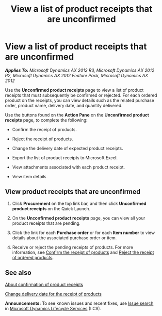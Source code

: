 ﻿---
title: View a list of product receipts that are unconfirmed
TOCTitle: View a list of product receipts that are unconfirmed
ms:assetid: b8770f3b-6937-4355-a74d-68123cc6bc4b
ms:mtpsurl: https://technet.microsoft.com/en-us/library/Hh271634(v=AX.60)
ms:contentKeyID: 36384266
ms.date: 04/18/2014
mtps_version: v=AX.60
f1_keywords:
- EPPurchCORList
---

# View a list of product receipts that are unconfirmed 


_**Applies To:** Microsoft Dynamics AX 2012 R3, Microsoft Dynamics AX 2012 R2, Microsoft Dynamics AX 2012 Feature Pack, Microsoft Dynamics AX 2012_

Use the **Unconfirmed product receipts** page to view a list of product receipts that must subsequently be confirmed or rejected. For each ordered product on the receipts, you can view details such as the related purchase order, product name, delivery date, and quantity delivered.

Use the buttons found on the **Action Pane** on the **Unconfirmed product receipts** page, to complete the following:

  - Confirm the receipt of products.

  - Reject the receipt of products.

  - Change the delivery date of expected product receipts.

  - Export the list of product receipts to Microsoft Excel.

  - View attachments associated with each product receipt.

  - View item details.

## View product receipts that are unconfirmed

1.  Click **Procurement** on the top link bar, and then click **Unconfirmed product receipts** on the Quick Launch.

2.  On the **Unconfirmed product receipts** page, you can view all your product receipts that are pending.

3.  Click the link for each **Purchase order** or for each **Item number** to view details about the associated purchase order or item.

4.  Receive or reject the pending receipts of products. For more information, see [Confirm the receipt of products](confirm-the-receipt-of-products.md) and [Reject the receipt of ordered products](reject-the-receipt-of-ordered-products.md).

## See also

[About confirmation of product receipts](about-confirmation-of-product-receipts.md)

[Change delivery date for the receipt of products](change-delivery-date-for-the-receipt-of-products.md)

  
**Announcements:** To see known issues and recent fixes, use [Issue search](http://go.microsoft.com/fwlink/?linkid=389258) in [Microsoft Dynamics Lifecycle Services](http://go.microsoft.com/fwlink/?linkid=306505) (LCS).

